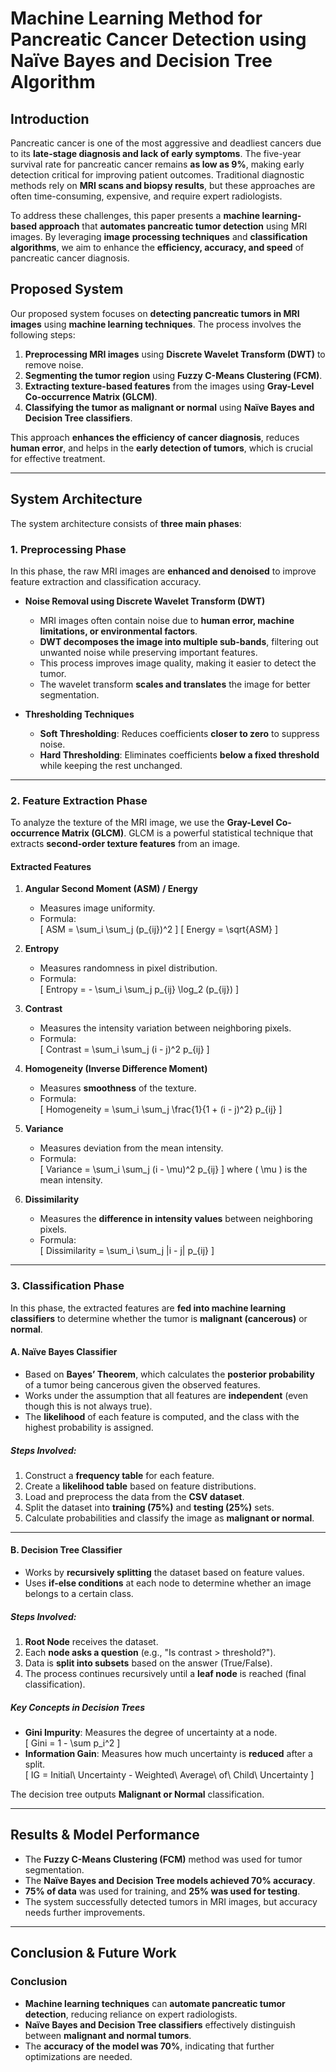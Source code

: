 # **Machine Learning Method for Pancreatic Cancer Detection using Naïve Bayes and Decision Tree Algorithm**  

## **Introduction**  
Pancreatic cancer is one of the most aggressive and deadliest cancers due to its **late-stage diagnosis and lack of early symptoms**. The five-year survival rate for pancreatic cancer remains **as low as 9%**, making early detection critical for improving patient outcomes. Traditional diagnostic methods rely on **MRI scans and biopsy results**, but these approaches are often time-consuming, expensive, and require expert radiologists.  

To address these challenges, this paper presents a **machine learning-based approach** that **automates pancreatic tumor detection** using MRI images. By leveraging **image processing techniques** and **classification algorithms**, we aim to enhance the **efficiency, accuracy, and speed** of pancreatic cancer diagnosis.  

## **Proposed System**  
Our proposed system focuses on **detecting pancreatic tumors in MRI images** using **machine learning techniques**. The process involves the following steps:  
1. **Preprocessing MRI images** using **Discrete Wavelet Transform (DWT)** to remove noise.  
2. **Segmenting the tumor region** using **Fuzzy C-Means Clustering (FCM)**.  
3. **Extracting texture-based features** from the images using **Gray-Level Co-occurrence Matrix (GLCM)**.  
4. **Classifying the tumor as malignant or normal** using **Naïve Bayes and Decision Tree classifiers**.  

This approach **enhances the efficiency of cancer diagnosis**, reduces **human error**, and helps in the **early detection of tumors**, which is crucial for effective treatment.  

---

## **System Architecture**  
The system architecture consists of **three main phases**:  

### **1. Preprocessing Phase**  
In this phase, the raw MRI images are **enhanced and denoised** to improve feature extraction and classification accuracy.  
- **Noise Removal using Discrete Wavelet Transform (DWT)**  
  - MRI images often contain noise due to **human error, machine limitations, or environmental factors**.  
  - **DWT decomposes the image into multiple sub-bands**, filtering out unwanted noise while preserving important features.  
  - This process improves image quality, making it easier to detect the tumor.  
  - The wavelet transform **scales and translates** the image for better segmentation.  

- **Thresholding Techniques**  
  - **Soft Thresholding**: Reduces coefficients **closer to zero** to suppress noise.  
  - **Hard Thresholding**: Eliminates coefficients **below a fixed threshold** while keeping the rest unchanged.  

---

### **2. Feature Extraction Phase**  
To analyze the texture of the MRI image, we use the **Gray-Level Co-occurrence Matrix (GLCM)**. GLCM is a powerful statistical technique that extracts **second-order texture features** from an image.  

#### **Extracted Features**  
1. **Angular Second Moment (ASM) / Energy**  
   - Measures image uniformity.  
   - Formula:  
     \[
     ASM = \sum_i \sum_j (p_{ij})^2
     \]
     \[
     Energy = \sqrt{ASM}
     \]
  
2. **Entropy**  
   - Measures randomness in pixel distribution.  
   - Formula:  
     \[
     Entropy = - \sum_i \sum_j p_{ij} \log_2 (p_{ij})
     \]

3. **Contrast**  
   - Measures the intensity variation between neighboring pixels.  
   - Formula:  
     \[
     Contrast = \sum_i \sum_j (i - j)^2 p_{ij}
     \]

4. **Homogeneity (Inverse Difference Moment)**  
   - Measures **smoothness** of the texture.  
   - Formula:  
     \[
     Homogeneity = \sum_i \sum_j \frac{1}{1 + (i - j)^2} p_{ij}
     \]

5. **Variance**  
   - Measures deviation from the mean intensity.  
   - Formula:  
     \[
     Variance = \sum_i \sum_j (i - \mu)^2 p_{ij}
     \]
     where \( \mu \) is the mean intensity.

6. **Dissimilarity**  
   - Measures the **difference in intensity values** between neighboring pixels.  
   - Formula:  
     \[
     Dissimilarity = \sum_i \sum_j |i - j| p_{ij}
     \]

---

### **3. Classification Phase**  
In this phase, the extracted features are **fed into machine learning classifiers** to determine whether the tumor is **malignant (cancerous)** or **normal**.

#### **A. Naïve Bayes Classifier**  
- Based on **Bayes’ Theorem**, which calculates the **posterior probability** of a tumor being cancerous given the observed features.  
- Works under the assumption that all features are **independent** (even though this is not always true).  
- The **likelihood** of each feature is computed, and the class with the highest probability is assigned.  

##### **Steps Involved**:  
1. Construct a **frequency table** for each feature.  
2. Create a **likelihood table** based on feature distributions.  
3. Load and preprocess the data from the **CSV dataset**.  
4. Split the dataset into **training (75%)** and **testing (25%)** sets.  
5. Calculate probabilities and classify the image as **malignant or normal**.  

---

#### **B. Decision Tree Classifier**  
- Works by **recursively splitting** the dataset based on feature values.  
- Uses **if-else conditions** at each node to determine whether an image belongs to a certain class.  

##### **Steps Involved**:  
1. **Root Node** receives the dataset.  
2. Each **node asks a question** (e.g., "Is contrast > threshold?").  
3. Data is **split into subsets** based on the answer (True/False).  
4. The process continues recursively until a **leaf node** is reached (final classification).  

##### **Key Concepts in Decision Trees**  
- **Gini Impurity**: Measures the degree of uncertainty at a node.  
  \[
  Gini = 1 - \sum p_i^2
  \]
- **Information Gain**: Measures how much uncertainty is **reduced** after a split.  
  \[
  IG = Initial\ Uncertainty - Weighted\ Average\ of\ Child\ Uncertainty
  \]

The decision tree outputs **Malignant or Normal** classification.

---

## **Results & Model Performance**  
- The **Fuzzy C-Means Clustering (FCM)** method was used for tumor segmentation.  
- The **Naïve Bayes and Decision Tree models achieved 70% accuracy**.  
- **75% of data** was used for training, and **25% was used for testing**.  
- The system successfully detected tumors in MRI images, but accuracy needs further improvements.  

---

## **Conclusion & Future Work**  
### **Conclusion**  
- **Machine learning techniques** can **automate pancreatic tumor detection**, reducing reliance on expert radiologists.  
- **Naïve Bayes and Decision Tree classifiers** effectively distinguish between **malignant and normal tumors**.  
- The **accuracy of the model was 70%**, indicating that further optimizations are needed.  
